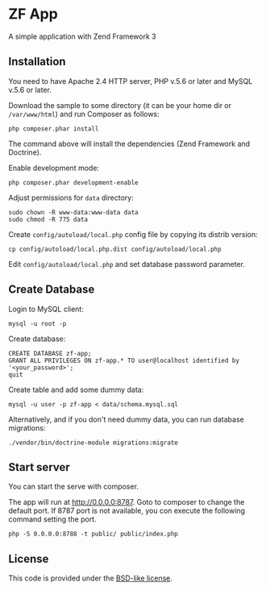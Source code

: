 
ZF App
==================================================

A simple application with Zend Framework 3

## Installation

You need to have Apache 2.4 HTTP server, PHP v.5.6 or later and MySQL v.5.6 or later.

Download the sample to some directory (it can be your home dir or `/var/www/html`) and run Composer as follows:

```
php composer.phar install
```

The command above will install the dependencies (Zend Framework and Doctrine).

Enable development mode:

```
php composer.phar development-enable
```

Adjust permissions for `data` directory:

```
sudo chown -R www-data:www-data data
sudo chmod -R 775 data
```

Create `config/autoload/local.php` config file by copying its distrib version:

```
cp config/autoload/local.php.dist config/autoload/local.php
```

Edit `config/autoload/local.php` and set database password parameter.

## Create Database

Login to MySQL client:

```
mysql -u root -p
```

Create database:

```
CREATE DATABASE zf-app;
GRANT ALL PRIVILEGES ON zf-app.* TO user@localhost identified by '<your_password>';
quit
```

Create table and add some dummy data:

```
mysql -u user -p zf-app < data/schema.mysql.sql
```

Alternatively, and if you don't need dummy data,  you can run database migrations:

```
./vendor/bin/doctrine-module migrations:migrate
```
## Start server

You can start the serve with composer.


The app will run at http://0.0.0.0:8787. Goto to composer to change the default port.
If 8787 port is not available, you con execute the following command setting the port.

```
php -S 0.0.0.0:8788 -t public/ public/index.php
```


## License

This code is provided under the [BSD-like license](https://en.wikipedia.org/wiki/BSD_licenses). 
